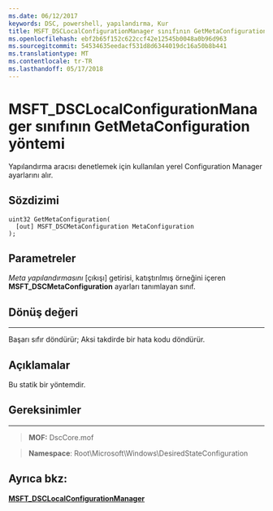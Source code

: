 ```yaml
---
ms.date: 06/12/2017
keywords: DSC, powershell, yapılandırma, Kur
title: MSFT_DSCLocalConfigurationManager sınıfının GetMetaConfiguration yöntemi
ms.openlocfilehash: ebf2b65f152c622ccf42e12545b0048a0b96d963
ms.sourcegitcommit: 54534635eedacf531d8d6344019dc16a50b8b441
ms.translationtype: MT
ms.contentlocale: tr-TR
ms.lasthandoff: 05/17/2018
---
```

# <a name="getmetaconfiguration-method-of-the-msftdsclocalconfigurationmanager-class"></a>MSFT_DSCLocalConfigurationManager sınıfının GetMetaConfiguration yöntemi

Yapılandırma aracısı denetlemek için kullanılan yerel Configuration Manager ayarlarını alır.

<a name="syntax"></a>Sözdizimi
------

```mof
uint32 GetMetaConfiguration(
  [out] MSFT_DSCMetaConfiguration MetaConfiguration
);
```

<a name="parameters"></a>Parametreler
----------

*Meta yapılandırmasını* \[çıkışı\] getirisi, katıştırılmış örneğini içeren **MSFT_DSCMetaConfiguration** ayarları tanımlayan sınıf.

## <a name="return-value"></a>Dönüş değeri
------------

Başarı sıfır döndürür; Aksi takdirde bir hata kodu döndürür.

## <a name="remarks"></a>Açıklamalar

Bu statik bir yöntemdir.

## <a name="requirements"></a>Gereksinimler
------------
>**MOF:** DscCore.mof

>**Namespace**: Root\Microsoft\Windows\DesiredStateConfiguration


## <a name="see-also"></a>Ayrıca bkz:


[**MSFT_DSCLocalConfigurationManager**](msft-dsclocalconfigurationmanager.md)